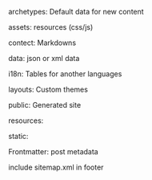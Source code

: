 archetypes:
Default data for new content

assets:
resources (css/js)

contect:
Markdowns

data:
json or xml data

i18n:
Tables for another languages

layouts:
Custom themes

public:
Generated site

resources:

static:

Frontmatter: post metadata

include sitemap.xml in footer
